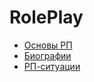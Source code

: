 # RolePlay

- [Основы РП](/game/roleplay/rpbase.html)
- [Биографии](/game/roleplay/biographies.html)
- [РП-ситуации](/game/roleplay/rpsituations.html)
